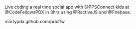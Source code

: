 Live coding a real time social app with @PPSConnect kids at @CodeFellowsPDX in 3hrs using @RactiveJS and @Firebase.

martypdx.github.com/pdxftw
